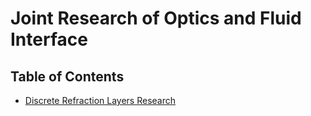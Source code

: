 # Joint Research of Optics and Fluid Interface

## Table of Contents

- [Discrete Refraction Layers Research](./discreteRefracLayers)
